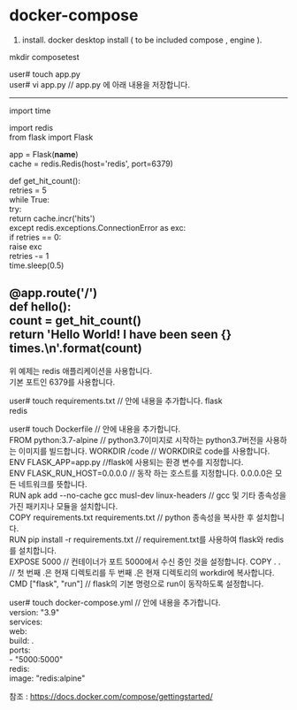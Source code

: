 # docker-compose  




1. install. 
docker desktop install ( to be included compose , engine ). 

mkdir composetest  

user# touch app.py  
user# vi app.py // app.py 에 아래 내용을 저장합니다.  

---  
import time  

import redis  
from flask import Flask  

app = Flask(__name__)  
cache = redis.Redis(host='redis', port=6379)  

def get_hit_count():  
    retries = 5  
    while True:  
        try:  
            return cache.incr('hits')  
        except redis.exceptions.ConnectionError as exc:  
            if retries == 0:  
                raise exc  
            retries -= 1  
            time.sleep(0.5)  
  
@app.route('/')  
def hello():  
    count = get_hit_count()  
    return 'Hello World! I have been seen {} times.\n'.format(count)  
---  
위 예제는 redis 애플리케이션을 사용합니다.  
기본 포트인 6379를 사용합니다.  

user# touch requirements.txt  // 안에 내용을 추가합니다.
flask  
redis  

user# touch Dockerfile // 안에 내용을 추가합니다.  
FROM python:3.7-alpine // python3.7이미지로 시작하는 python3.7버전을 사용하는 이미지를 빌드합니다.
WORKDIR /code // WORKDIR로 code를 사용합니다.  
ENV FLASK_APP=app.py //flask에 사용되는 환경 변수를 지정합니다.  
ENV FLASK_RUN_HOST=0.0.0.0 // 동작 하는 호스트를 지정합니다. 0.0.0.0은 모든 네트워크를 뜻합니다.  
RUN apk add --no-cache gcc musl-dev linux-headers // gcc 및 기타 종속성을 가진 패키지나 모듈을 설치합니다.  
COPY requirements.txt requirements.txt // python 종속성을 복사한 후 설치합니다.  
RUN pip install -r requirements.txt // requirement.txt를 사용하여 flask와 redis를 설치합니다.  
EXPOSE 5000 // 컨테이너가 포트 5000에서 수신 중인 것을 설정합니다.
COPY . . // 첫 번째 .은 현재 디렉토리를 두 번째 .은 현재 디렉토리의 workdir에 복사합니다.  
CMD ["flask", "run"] // flask의 기본 명령으로 run이 동작하도록 설정합니다.  

user# touch docker-compose.yml // 안에 내용을 추가합니다.  
version: "3.9"  
services:  
  web:  
    build: .  
    ports:  
      - "5000:5000"  
  redis:  
    image: "redis:alpine"  




참조 : https://docs.docker.com/compose/gettingstarted/ 
